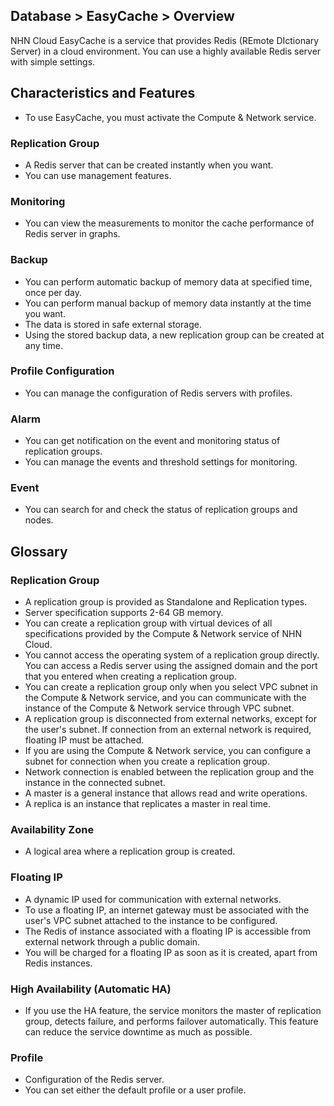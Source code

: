 ## Database > EasyCache > Overview

NHN Cloud EasyCache is a service that provides Redis (REmote DIctionary Server) in a cloud environment.
You can use a highly available Redis server with simple settings.

## Characteristics and Features

* To use EasyCache, you must activate the Compute & Network service.

### Replication Group

* A Redis server that can be created instantly when you want.
* You can use management features.

### Monitoring

* You can view the measurements to monitor the cache performance of Redis server in graphs.

### Backup

* You can perform automatic backup of memory data at specified time, once per day.
* You can perform manual backup of memory data instantly at the time you want.
* The data is stored in safe external storage.
* Using the stored backup data, a new replication group can be created at any time.

### Profile Configuration

* You can manage the configuration of Redis servers with profiles.

### Alarm

* You can get notification on the event and monitoring status of replication groups.
* You can manage the events and threshold settings for monitoring.

### Event

* You can search for and check the status of replication groups and nodes.

## Glossary 

### Replication Group

* A replication group is provided as Standalone and Replication types.
* Server specification supports 2-64 GB memory.
* You can create a replication group with virtual devices of all specifications provided by the Compute & Network service of NHN Cloud.
* You cannot access the operating system of a replication group directly. You can access a Redis server using the assigned domain and the port that you entered when creating a replication group.
* You can create a replication group only when you select VPC subnet in the Compute & Network service, and you can communicate with the instance of the Compute & Network service through VPC subnet.
* A replication group is disconnected from external networks, except for the user's subnet. If connection from an external network is required, floating IP must be attached.
* If you are using the Compute & Network service, you can configure a subnet for connection when you create a replication group.
* Network connection is enabled between the replication group and the instance in the connected subnet.
* A master is a general instance that allows read and write operations. 
* A replica is an instance that replicates a master in real time.

### Availability Zone

* A logical area where a replication group is created.

### Floating IP

* A dynamic IP used for communication with external networks.
* To use a floating IP, an internet gateway must be associated with the user's VPC subnet attached to the instance to be configured.
* The Redis of instance associated with a floating IP is accessible from external network through a public domain.
* You will be charged for a floating IP as soon as it is created, apart from Redis instances.

### High Availability (Automatic HA)

* If you use the HA feature, the service monitors the master of replication group, detects failure, and performs failover automatically. This feature can reduce the service downtime as much as possible.

### Profile

* Configuration of the Redis server.
* You can set either the default profile or a user profile.

